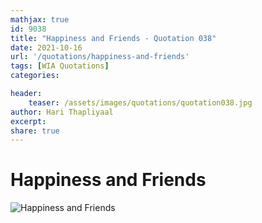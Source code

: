 ```yaml
---
mathjax: true
id: 9038
title: "Happiness and Friends - Quotation 038"
date: 2021-10-16
url: '/quotations/happiness-and-friends'
tags: [WIA Quotations] 
categories: 

header:
    teaser: /assets/images/quotations/quotation038.jpg
author: Hari Thapliyaal 
excerpt:
share: true 
---
```


# Happiness and Friends

![Happiness and Friends](/assets/images/quotations/quotation038.jpg)

